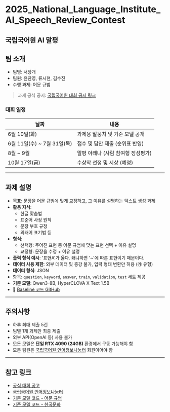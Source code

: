 # 2025_National_Language_Institute_AI_Speech_Review_Contest

## 국립국어원 AI 말평

## 팀 소개

- 팀명: 서당개
- 팀원: 윤찬영, 류시현, 김수진
- 수행 과제: 어문 규범

> 과제 공식 공지: [국립국어원 대회 공지 링크](https://kli.korean.go.kr/benchmark/taskBoardsOrdtm/boardsOrdtm/noticeView.do?page=0&recordId=289)

### 대회 일정

| 날짜 | 내용 |
|------|------|
| 6월 10일(화) | 과제용 말뭉치 및 기준 모델 공개 |
| 6월 11일(수) ~ 7월 31일(목) | 점수 및 답안 제출 (순위표 반영) |
| 8월 ~ 9월 | 말평 아레나 (사람 참여형 정성평가) |
| 10월 17일(금) | 수상작 선정 및 시상 (예정) |

---

## 과제 설명

- **목표**: 문장을 어문 규범에 맞게 교정하고, 그 이유를 설명하는 텍스트 생성 과제
- **활용 지식**:
  - 한글 맞춤법
  - 표준어 사정 원칙
  - 문장 부호 규정
  - 외래어 표기법 등
- **형식**:
  - 선택형: 주어진 표현 중 어문 규범에 맞는 표현 선택 + 이유 설명
  - 교정형: 문장을 수정 + 이유 설명
- **출력 형식 예시**: '표현A'가 옳다. 왜냐하면 '~'에 따른 표현이기 때문이다.
- **데이터 사용 제한**: 외부 데이터 및 증강 불가, 입력 형태 변환만 허용 (㉮ 유형)
- **데이터 형식**: JSON  
- 항목: `question`, `keyword`, `answer`, `train`, `validation`, `test` 세트 제공
- **기준 모델**: Qwen3-8B, HyperCLOVA X Text 1.5B  
- 🔗 [Baseline 코드 GitHub](https://github.com/teddysum/Korean_QA_RAG_2025)

---

## 주의사항

- 하루 최대 제출 5건
- 팀별 1개 과제만 최종 제출
- 외부 API(OpenAI 등) 사용 불가
- 모든 모델은 **단일 RTX 4090 (24GB)** 환경에서 구동 가능해야 함
- 모든 팀원은 [국립국어원 언어정보나눔터](https://kli.korean.go.kr/m/home.do#z) 회원이어야 함

---

## 참고 링크

- [공식 대회 공고](https://kli.korean.go.kr/benchmark/taskBoardsOrdtm/boardsOrdtm/noticeView.do?page=0&recordId=289)
- [국립국어원 언어정보나눔터](https://kli.korean.go.kr/m/home.do)
- [기준 모델 코드 - 어문 규범](https://github.com/teddysum/Korean_QA_RAG_2025)
- [기준 모델 코드 - 한국문화](https://github.com/teddysum/Korean_Culture_QA_2025)
